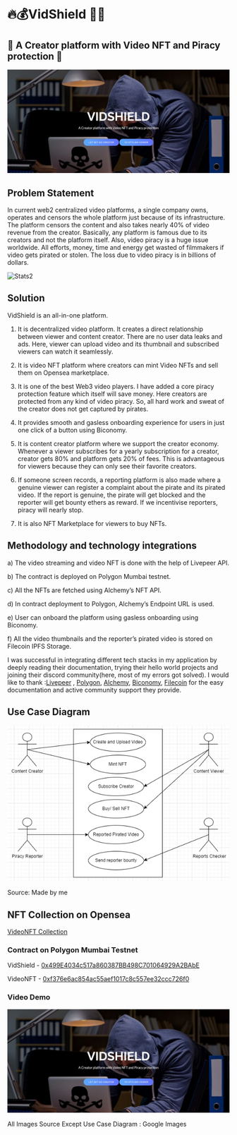 #  🔥💰VidShield 🥇😎

## 🥇 A Creator platform with Video NFT and Piracy protection 📃

![landing page](./public/tn.jpg)

## Problem Statement

In current web2 centralized video platforms, a single company owns, operates and censors the whole platform just because of its infrastructure. The platform censors the content and also takes nearly 40% of video revenue from the creator. Basically, any platform is famous due to its creators and not the platform itself. Also, video piracy is a huge issue worldwide. All efforts, money, time and energy get wasted of filmmakers if video gets pirated or stolen. The loss due to video piracy is in billions of dollars.

![Stats2](https://tinyurl.com/globalpiracystats)

## Solution

VidShield is an all-in-one platform.
1) It is decentralized video platform. It creates a direct relationship between viewer and content creator. There are no user data leaks and ads. Here, viewer can upload video and its thumbnail and subscribed viewers can watch it seamlessly.

2) It is video NFT platform where creators can mint Video NFTs and sell them on Opensea marketplace.

3) It is one of the best Web3 video players. I have added a core piracy protection feature which itself will save money. Here creators are protected from any kind of video piracy. So, all hard work and sweat of the creator does not get captured by pirates. 

4) It provides smooth and gasless onboarding experience for users in just one click of a button using Biconomy. 

5) It is content creator platform where we support the creator economy. Whenever a viewer subscribes for a yearly subscription for a creator, creator gets 80% and platform gets 20% of fees. This is advantageous for viewers because they can only see their favorite creators.

6) If someone screen records, a reporting platform is also made where a genuine viewer can register a complaint about the pirate and its pirated video. If the report is genuine, the pirate will get blocked and the reporter will get bounty ethers as reward. If we incentivise reporters, piracy will nearly stop.

7) It is also NFT Marketplace for viewers to buy NFTs.

## Methodology and technology integrations

a) The video streaming and video NFT is done with the help of Livepeer API.

b) The contract is deployed on Polygon Mumbai testnet.

c) All the NFTs are fetched using Alchemy’s NFT API.

d) In contract deployment to Polygon, Alchemy’s Endpoint URL is used.

e) User can onboard the platform using gasless onboarding using Biconomy.

f) All the video thumbnails and the reporter’s pirated video is stored on Filecoin IPFS Storage.

I was successful in integrating different tech stacks in my application by deeply reading their documentation, trying their hello world projects and joining their discord community(here, most of my errors got solved). I would like to thank :[Livepeer](https://livepeer.org/)
, [Polygon](https://polygon.technology/), [Alchemy](https://dashboard.alchemyapi.io/), [Biconomy](https://www.biconomy.io/), [Filecoin](https://filecoin.io/) for the easy documentation and active community support they provide.

## Use Case Diagram

![Use Case](./public/flowdiag.drawio.png)

Source: Made by me

## NFT Collection on Opensea

[VideoNFT Collection](https://testnets.opensea.io/collection/videonft-pu1vck8z1a)

### Contract on Polygon Mumbai Testnet

VidShield - 
[0x499E4034c517a860387BB498C701064929A2BAbE](https://mumbai.polygonscan.com/address/0x499E4034c517a860387BB498C701064929A2BAbE
)

VideoNFT - [0xf376e6ac854ac55aef1017c8c557ee32ccc726f0](https://mumbai.polygonscan.com/token/0xf376e6ac854ac55aef1017c8c557ee32ccc726f0
)

### Video Demo

[![VidShield](./public/tn.jpg)](https://youtu.be/kleke9msZQM)

All Images Source Except Use Case Diagram : Google Images